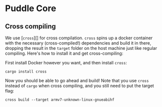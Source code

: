 # Puddle Core

## Cross compiling


We use [`cross`][] for cross compilation.
`cross` spins up a docker container with the necessary (cross-compiled!)
dependencies and build it in there, dropping the result in the `target` folder
on the host machine just like regular compiling. Here's how to install it and get cross-compiling:

First install Docker however you want, and then install `cross`:
```shell
cargo install cross
```
Now you should be able to go ahead and build! Note that you use `cross` instead of `cargo` when cross compiling, and you still need to put the target flag:
```shell
cross build --target armv7-unknown-linux-gnueabihf
```
[cross]: https://github.com/japaric/cross

